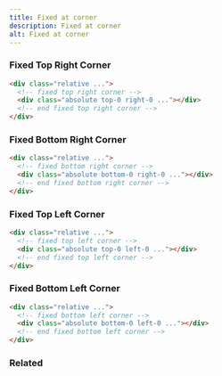 ```yaml
---
title: Fixed at corner
description: Fixed at corner
alt: Fixed at corner
---
```


<h3 class="section-header">Fixed Top Right Corner</h3>

<base-snippet>

  <template v-slot:preview>
    <div class="relative w-56 h-16 bg-indigo-100">
      <div class="absolute top-0 right-0 bg-red-500 text-white py-1 px-4">
        FIXED
      </div>
    </div>
  </template>

  ```html
  <div class="relative ...">
    <!-- fixed top right corner -->
    <div class="absolute top-0 right-0 ..."></div>
    <!-- end fixed top right corner -->
  </div>
  ```

  <template v-slot:source>
    <a class="btn btn-primary btn-lg" href="https://play.tailwindcss.com/rRX3zUAGEj">Live Edit</a>
  </template>

</base-snippet>

<h3 class="section-header">Fixed Bottom Right Corner</h3>

<base-snippet>

  <template v-slot:preview>
    <div class="relative w-56 h-16 bg-indigo-100">
      <div class="absolute bottom-0 right-0 bg-red-500 text-white py-1 px-4">
        FIXED
      </div>
    </div>
  </template>

  ```html
  <div class="relative ...">
    <!-- fixed bottom right corner -->
    <div class="absolute bottom-0 right-0 ..."></div>
    <!-- end fixed bottom right corner -->
  </div>
  ```

  <template v-slot:source>
    <a class="btn btn-primary btn-lg" href="https://play.tailwindcss.com/uBxbMIOTMt">Live Edit</a>
  </template>

</base-snippet>

<h3 class="section-header">Fixed Top Left Corner</h3>

<base-snippet>

  <template v-slot:preview>
    <div class="relative w-56 h-16 bg-indigo-100">
      <div class="absolute top-0 left-0 bg-red-500 text-white py-1 px-4">
        FIXED
      </div>
    </div>
  </template>

  ```html
  <div class="relative ...">
    <!-- fixed top left corner -->
    <div class="absolute top-0 left-0 ..."></div>
    <!-- end fixed top left corner -->
  </div>
  ```

  <template v-slot:source>
    <a class="btn btn-primary btn-lg" href="https://play.tailwindcss.com/uBxbMIOTMt">Live Edit</a>
  </template>

</base-snippet>

<h3 class="section-header">Fixed Bottom Left Corner</h3>

<base-snippet>

  <template v-slot:preview>
    <div class="relative w-56 h-16 bg-indigo-100">
      <div class="absolute bottom-0 left-0 bg-red-500 text-white py-1 px-4">
        FIXED
      </div>
    </div>
  </template>

  ```html
  <div class="relative ...">
    <!-- fixed bottom left corner -->
    <div class="absolute bottom-0 left-0 ..."></div>
    <!-- end fixed bottom left corner -->
  </div>
  ```

  <template v-slot:source>
    <a class="btn btn-primary btn-lg" href="https://play.tailwindcss.com/uBxbMIOTMt">Live Edit</a>
  </template>

</base-snippet>

<h3 class="section-header">Related</h3>

<div class="flex flex-wrap">
  <card-avatar></card-avatar>
  <card-avatar-stack></card-avatar-stack>
  <card-avatar-initial></card-avatar-initial>
</div>